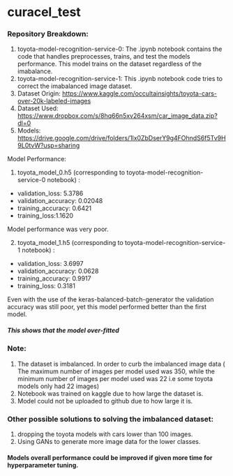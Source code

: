 # curacel_test


### Repository Breakdown:
1) toyota-model-recognition-service-0: The .ipynb notebook contains the code that handles preprocesses, trains, and test the models performance. This model trains on the dataset regardless of the imabalance.
2) toyota-model-recognition-service-1: This .ipynb notebook code tries to correct the imabalanced image dataset.
3) Dataset Origin:  https://www.kaggle.com/occultainsights/toyota-cars-over-20k-labeled-images
4) Dataset Used: https://www.dropbox.com/s/8hq66n5xv264xsm/car_image_data.zip?dl=0
5) Models: https://drive.google.com/drive/folders/1lx0ZbDserY9g4FOhndS6f5Tv9H9L0tvW?usp=sharing


Model Performance:
1)  toyota_model_0.h5 (corresponding to toyota-model-recognition-service-0 notebook) :
- validation_loss: 5.3786
- validation_accuracy: 0.02048
- training_accuracy: 0.6421
- training_loss:1.1620

Model performance was very poor.

2)  toyota_model_1.h5 (corresponding to toyota-model-recognition-service-1 notebook) :
- validation_loss: 3.6997
- validation_accuracy: 0.0628
- training_accuracy: 0.9917
- training_loss: 0.3181

Even with the use of the keras-balanced-batch-generator the validation accuracy was still poor, yet this model performed better than the first model.


##### This shows that the model over-fitted

### Note:
1) The dataset is imbalanced. In order to curb the imbalanced image data ( The maximum number of images per model used was 350, while the minimum  number of images per model used was 22 i.e some toyota models only had 22 images)
2) Notebook was trained on kaggle due to how large the dataset is. 
3) Model could not be uploaded to github due to how large it is.


### Other possible solutions to solving the imbalanced dataset:
1) dropping the toyota models with cars lower than 100 images.
2) Using GANs to generate more image data for the lower classes.

#### Models overall performance could be improved if given more time for hyperparameter tuning.



